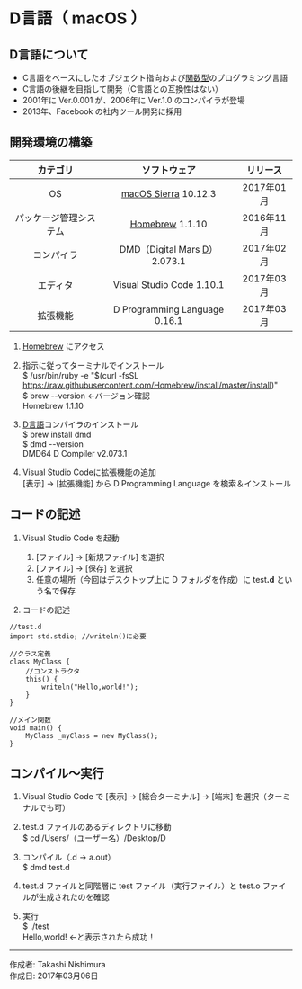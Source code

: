 # D言語（ macOS ）

## D言語について

* C言語をベースにしたオブジェクト指向および[関数型](http://bit.ly/1KTmmNW)のプログラミング言語
* C言語の後継を目指して開発（C言語との互換性はない）
* 2001年に Ver.0.001 が、2006年に Ver.1.0 のコンパイラが登場
* 2013年、Facebook の社内ツール開発に採用

## 開発環境の構築

|カテゴリ|ソフトウェア|リリース|
|:--:|:--:|:--:|
|OS|[macOS Sierra](https://ja.wikipedia.org/wiki/MacOS_Sierra) 10.12.3|2017年01月|
|パッケージ管理システム|[Homebrew](http://bit.ly/2mr4lzk) 1.1.10|2016年11月|
|コンパイラ|DMD（Digital Mars [D](http://www.kmonos.net/alang/d/)） 2.073.1|2017年02月|
|エディタ|Visual Studio Code 1.10.1|2017年03月|
|拡張機能|D Programming Language 0.16.1|2017年03月|

1. [Homebrew](https://brew.sh/index_ja.html) にアクセス
1. 指示に従ってターミナルでインストール  
    $ /usr/bin/ruby -e "$(curl -fsSL https://raw.githubusercontent.com/Homebrew/install/master/install)"  
    $ brew --version ←バージョン確認  
    Homebrew 1.1.10

1. [D言語](http://www.kmonos.net/alang/d/)コンパイラのインストール  
    $ brew install dmd  
    $ dmd --version  
    DMD64 D Compiler v2.073.1

1. Visual Studio Codeに拡張機能の追加  
    [表示] → [拡張機能] から D Programming Language を検索＆インストール

## コードの記述

1. Visual Studio Code を起動
    1. [ファイル] → [新規ファイル] を選択
    1. [ファイル] → [保存] を選択
    1. 任意の場所（今回はデスクトップ上に D フォルダを作成）に test<b>.d</b> という名で保存

1. コードの記述
```
//test.d
import std.stdio; //writeln()に必要

//クラス定義
class MyClass {
    //コンストラクタ
    this() {
        writeln("Hello,world!");
    }
}

//メイン関数
void main() {
    MyClass _myClass = new MyClass();
}
```

## コンパイル〜実行

1. Visual Studio Code で [表示] → [総合ターミナル] → [端末] を選択（ターミナルでも可）

1. test.d ファイルのあるディレクトリに移動  
$ cd /Users/（ユーザー名）/Desktop/D

1. コンパイル（.d → a.out）  
$ dmd test.d

1. test.d ファイルと同階層に test ファイル（実行ファイル）と test.o ファイルが生成されたのを確認

1. 実行  
$ ./test  
Hello,world! ←と表示されたら成功！

***
作成者: Takashi Nishimura  
作成日: 2017年03月06日